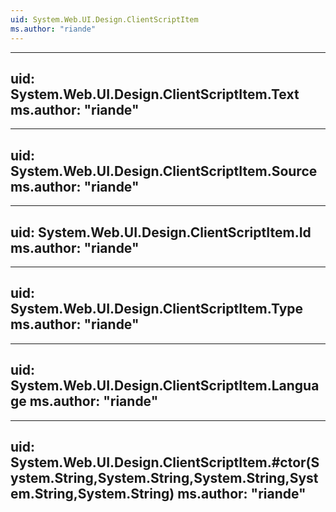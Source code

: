 ```yaml
---
uid: System.Web.UI.Design.ClientScriptItem
ms.author: "riande"
---
```


---
uid: System.Web.UI.Design.ClientScriptItem.Text
ms.author: "riande"
---

---
uid: System.Web.UI.Design.ClientScriptItem.Source
ms.author: "riande"
---

---
uid: System.Web.UI.Design.ClientScriptItem.Id
ms.author: "riande"
---

---
uid: System.Web.UI.Design.ClientScriptItem.Type
ms.author: "riande"
---

---
uid: System.Web.UI.Design.ClientScriptItem.Language
ms.author: "riande"
---

---
uid: System.Web.UI.Design.ClientScriptItem.#ctor(System.String,System.String,System.String,System.String,System.String)
ms.author: "riande"
---
